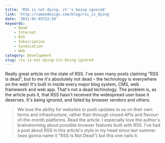 ```yaml
---
title: 'RSS is not dying, it''s being ignored'
link: 'http://camendesign.com/blog/rss_is_dying'
date: '2011-01-03T22:59'
keywords:
    - Dead
    - Internet
    - RSS
    - Subscription
    - Syndication
    - Web
category: Development
slug: rss-is-not-dying-its-being-ignored
---
```


Really great article on the state of RSS. I've seen many posts claiming "RSS is dead", but to me it's absolutely not dead – the technology is everywhere on the web! It's built in inside every major blog system, CMS, web framework and web app. That's not a dead technology. The problem is, as the article puts it, that RSS hasn't received the widespread user base it deserves. It's being ignored, and failed by browser vendors and others.

> We lose the ability for websites to push updates to us on their own terms and infrastructure, rather than through closed APIs and flavour-of-the-month platforms.
Read the article. I especially love the author's brainstorming about possible browser features built with RSS. I've had a post about RSS in this article's style in my head since last summer (was gonna name it "RSS Is Not Dead") but this one nails it.
